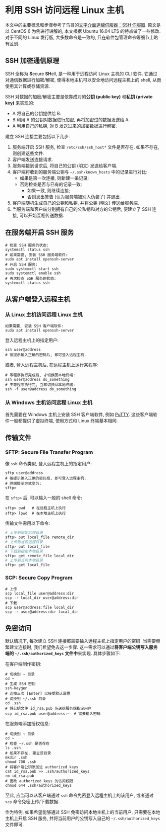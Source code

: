 # 利用 SSH 访问远程 Linux 主机

本文中的主要概念和步骤参考了鸟哥的[文字介面連線伺服器：SSH 伺服器](http://linux.vbird.org/linux_server/0310telnetssh.php#ssh_server). 原文是以 CentOS 6 为例进行讲解的, 本文根据 Ubuntu 16.04 LTS 的特点做了一些修改. 对于不同的 Linux 发行版, 大多数命令是一致的, 只在软件包管理命令等细节上略有区别.

## SSH 加密通信原理

SSH 全称为 **S**ecure **SH**ell, 是一种用于远程访问 Linux 主机的 CLI 软件. 它通过对通信数据进行加密/解密, 使得本地主机可以安全地访问远程主机上的 shell, 从而使用其计算或存储资源.

SSH 对数据的加密/解密主要是依靠成对的**公钥 (public key)** 和**私钥 (private key)** 来实现的:

- A 将自己的公钥提供给 B.
- B 利用 A 的公钥对数据进行加密, 再将加密过的数据发送给 A.
- A 利用自己的私钥, 对 B 发送过来的加密数据进行解密.

建立 SSH 连接主要包括以下几步:

1. 服务端开启 SSH 服务, 检查 `/etc/ssh/ssh_host*` 文件是否存在. 如果不存在, 则创建这些文件.
2. 客户端发送连接请求.
3. 服务端接到请求后, 将自己的公钥 (明文) 发送给客户端.
4. 客户端将收到的服务端公钥与 `~/.ssh/known_hosts` 中的记录进行对比:
	- 如果是第一次连接, 则新建一条记录;
	- 否则检查是否与已有的记录一致: 
		- 如果一致, 则继续连接;
		- 否则发出警告 (认为服务端被别人伪装了) 并退出.
5. 客户端随机生成自己的公钥和私钥, 并将公钥 (明文) 传送给服务端.
6. 当服务端和客户端分别拥有自己的公私钥和对方的公钥后, 便建立了 SSH 连接, 可以开始互相传送数据.

## 在服务端开启 SSH 服务

```shell
# 检查 SSH 服务的状态:
systemctl status ssh
# 如果需要, 安装 SSH 服务端软件:
sudo apt install openssh-server
# 开启 SSH 服务:
sudo systemctl start ssh
sudo systemctl enable ssh
# 再次检查 SSH 服务的状态:
systemctl status ssh
```

## 从客户端登入远程主机

### 从 Linux 主机访问远程 Linux 主机

```shell
如果需要, 安装 SSH 客户端软件:
sudo apt install openssh-server
```

登入远程主机上的指定用户:

```shell
ssh user@address
# 按提示输入正确的密码后, 即可登入远程主机.
```

或者, 登入远程主机后, 在远程主机上运行某程序:

```shell
# 等程序执行完成后, 才切换回本地终端:
ssh user@address do_something
# 不等程序执行完, 立即切换回本地终端:
ssh -f user@address do_something
```

### 从 Windows 主机访问远程 Linux 主机

首先需要在 Windows 主机上安装 SSH 客户端软件, 例如 [PuTTY](https://www.chiark.greenend.org.uk/~sgtatham/putty/). 这些客户端软件一般都提供了虚拟终端, 使用方式和 Linux 终端基本相同.

## 传输文件

### SFTP: Secure File Transfer Program

像 `ssh` 命令类似, 登入远程主机上的指定用户:

```shell
sftp user@address
# 按提示输入正确的密码后, 即可登入远程主机.
# 终端提示方式变为:
sftp> 
```

在 `sftp>` 后, 可以输入一般的 shell 命令:

```shell
sftp> pwd   # 在远程主机上执行
sftp> lpwd  # 在本地主机上执行
```

传输文件需用以下命令:

```bash
# 上传到指定远程目录
sftp> put local_file remote_dir
# 上传到当前远程目录
sftp> put local_file
# 下载到指定本地目录
sftp> get remote_file local_dir
# 上传到当前本地目录
sftp> get local_file
```

### SCP: Secure Copy Program

```shell
# 上传
scp local_file user@address:dir
scp -r local_dir user@address:dir
# 下载
scp user@address:file local_dir
scp -r user@address:dir local_dir
```

## 免密访问

默认情况下, 每次建立 SSH 连接都需要输入远程主机上指定用户的密码. 当需要频繁建立连接时, 我们希望免去这一步骤. 这一需求可以通过**将客户端公钥写入服务端的 `~/.ssh/authorized_keys` 文件中**来实现. 具体步骤如下:

在客户端制作密钥:

```shell
# 切换到 ~ 目录
cd ~
# 生成 SSH 密钥
ssh-keygen
# 连按三次 [Enter] 以接受默认设置
# 切换到 ~/.ssh 目录
cd .ssh
# 将公钥文件 id_rsa.pub 传送给服务端指定用户
scp id_rsa.pub user@address:~  # 需要输入密码
```

在服务端添加授权信息:

```shell
# 切换到 ~ 目录
cd ~
# 检查 ~/.ssh 是否存在
ls .ssh
# 如果不存在, 建立该目录
mkdir .ssh
chmod 700 .ssh
# 将客户端公钥添加进 authorized_keys
cat id_rsa.pub >> .ssh/authorized_keys
rm id_rsa.pub
# 更改 authorized_keys 的访问权限
chmod 644 .ssh/authorized_keys 
```

至此, 应当可以从客户端通过 `ssh` 命令免密登入远程主机上的该用户, 或者通过 `scp` 命令免密上传/下载数据.

作为特例, 如果希望能够通过 SSH 免密访问本地主机上的当前用户, 只需要在本地主机上开启 SSH 服务, 并将当前用户的公钥写入自己的 `~/.ssh/authorized_keys` 文件即可.

